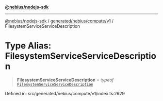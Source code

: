[**@nebius/nodejs-sdk**](../../../../../README.md)

***

[@nebius/nodejs-sdk](../../../../../README.md) / [generated/nebius/compute/v1](../README.md) / FilesystemServiceServiceDescription

# Type Alias: FilesystemServiceServiceDescription

> **FilesystemServiceServiceDescription** = *typeof* [`FilesystemServiceServiceDescription`](../variables/FilesystemServiceServiceDescription.md)

Defined in: src/generated/nebius/compute/v1/index.ts:2629
